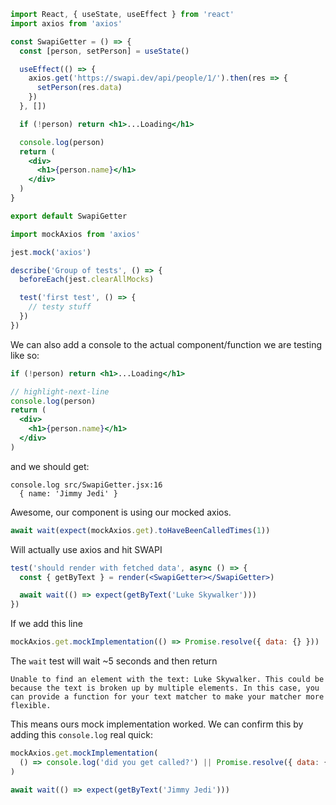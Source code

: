 ```jsx
import React, { useState, useEffect } from 'react'
import axios from 'axios'

const SwapiGetter = () => {
  const [person, setPerson] = useState()

  useEffect(() => {
    axios.get('https://swapi.dev/api/people/1/').then(res => {
      setPerson(res.data)
    })
  }, [])

  if (!person) return <h1>...Loading</h1>

  console.log(person)
  return (
    <div>
      <h1>{person.name}</h1>
    </div>
  )
}

export default SwapiGetter
```

```js
import mockAxios from 'axios'

jest.mock('axios')
```

```js
describe('Group of tests', () => {
  beforeEach(jest.clearAllMocks)

  test('first test', () => {
    // testy stuff
  })
})
```

We can also add a console to the actual component/function we are testing like so:

```jsx
if (!person) return <h1>...Loading</h1>

// highlight-next-line
console.log(person)
return (
  <div>
    <h1>{person.name}</h1>
  </div>
)
```

and we should get:

```
console.log src/SwapiGetter.jsx:16
  { name: 'Jimmy Jedi' }
```

Awesome, our component is using our mocked axios.

```js
await wait(expect(mockAxios.get).toHaveBeenCalledTimes(1))
```

Will actually use axios and hit SWAPI

```jsx
test('should render with fetched data', async () => {
  const { getByText } = render(<SwapiGetter></SwapiGetter>)

  await wait(() => expect(getByText('Luke Skywalker')))
})
```

If we add this line

```js
mockAxios.get.mockImplementation(() => Promise.resolve({ data: {} }))
```

The `wait` test will wait ~5 seconds and then return

```
Unable to find an element with the text: Luke Skywalker. This could be because the text is broken up by multiple elements. In this case, you can provide a function for your text matcher to make your matcher more flexible.
```

This means ours mock implementation worked. We can confirm this by adding this `console.log` real quick:

```js
mockAxios.get.mockImplementation(
  () => console.log('did you get called?') || Promise.resolve({ data: {} })
)
```

```js
await wait(() => expect(getByText('Jimmy Jedi')))
```
